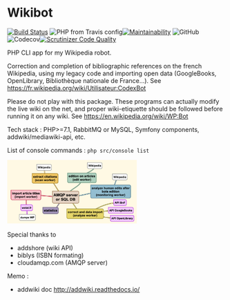 # Wikibot

[![Build Status](https://travis-ci.org/Dispositif/Wikibot.svg?branch=master)](https://travis-ci.org/Dispositif/Wikibot)
![PHP from Travis config](https://img.shields.io/travis/php-v/Dispositif/Wikibot)[![Maintainability](https://api.codeclimate.com/v1/badges/b7a0aa7a832ddf24adb0/maintainability)](https://codeclimate.com/repos/5d73cea4465eac01630065a7/maintainability)
![GitHub](https://img.shields.io/github/license/Dispositif/Wikibot)
![Codecov](https://img.shields.io/codecov/c/github/Dispositif/Wikibot)[![Scrutinizer Code Quality](https://scrutinizer-ci.com/g/Dispositif/Wikibot/badges/quality-score.png?b=master)](https://scrutinizer-ci.com/g/Dispositif/Wikibot/?branch=master)


PHP CLI app for my Wikipedia robot.

Correction and completion of bibliographic references on the french Wikipedia, using my legacy code
 and importing open data (GoogleBooks, OpenLibrary, Bibliothèque nationale de France...). 
 See https://fr.wikipedia.org/wiki/Utilisateur:CodexBot 
 
Please do not play with this package. These programs can actually modify the live wiki on the net, and proper
wiki-etiquette should be followed before running it on any wiki. See https://en.wikipedia.org/wiki/WP:Bot
 
Tech stack : PHP>=7.1, RabbitMQ or MySQL, Symfony components, addwiki/mediawiki-api, etc.

List of console commands : ```php src/console list```

<img src="https://raw.githubusercontent.com/Dispositif/Wikibot/master/docs/workers.png" alt="schemas of workers" style="max-width:300px;" />

Special thanks to
* addshore (wiki API)
* biblys (ISBN formating)
* cloudamqp.com (AMQP server)

Memo :
 * addwiki doc http://addwiki.readthedocs.io/
